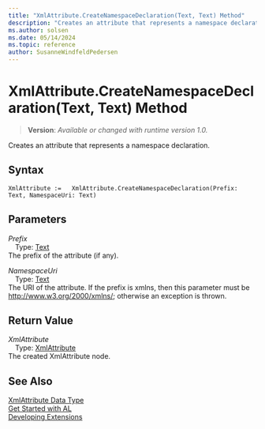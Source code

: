 ```yaml
---
title: "XmlAttribute.CreateNamespaceDeclaration(Text, Text) Method"
description: "Creates an attribute that represents a namespace declaration."
ms.author: solsen
ms.date: 05/14/2024
ms.topic: reference
author: SusanneWindfeldPedersen
---
```

[//]: # (START>DO_NOT_EDIT)
[//]: # (IMPORTANT:Do not edit any of the content between here and the END>DO_NOT_EDIT.)
[//]: # (Any modifications should be made in the .xml files in the ModernDev repo.)
# XmlAttribute.CreateNamespaceDeclaration(Text, Text) Method
> **Version**: _Available or changed with runtime version 1.0._

Creates an attribute that represents a namespace declaration.


## Syntax
```AL
XmlAttribute :=   XmlAttribute.CreateNamespaceDeclaration(Prefix: Text, NamespaceUri: Text)
```
## Parameters
*Prefix*  
&emsp;Type: [Text](../text/text-data-type.md)  
The prefix of the attribute (if any).  

*NamespaceUri*  
&emsp;Type: [Text](../text/text-data-type.md)  
The URI of the attribute. If the prefix is xmlns, then this parameter must be http://www.w3.org/2000/xmlns/; otherwise an exception is thrown.  


## Return Value
*XmlAttribute*  
&emsp;Type: [XmlAttribute](xmlattribute-data-type.md)  
The created XmlAttribute node.


[//]: # (IMPORTANT: END>DO_NOT_EDIT)
## See Also
[XmlAttribute Data Type](xmlattribute-data-type.md)  
[Get Started with AL](../../devenv-get-started.md)  
[Developing Extensions](../../devenv-dev-overview.md)